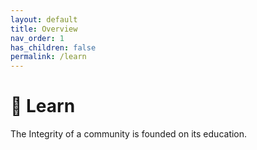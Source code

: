 ```yaml
---
layout: default
title: Overview
nav_order: 1
has_children: false
permalink: /learn
---
```


# 📓 Learn

The Integrity of a community is founded on its education.
